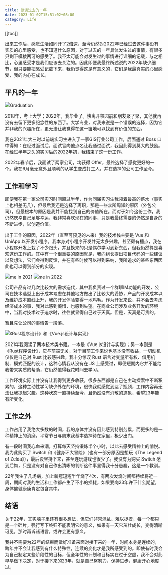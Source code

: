 ```yaml
---
title: 谈谈过去的一年
date: 2023-01-02T15:51:02+08:00
category: Life
---
```


[[toc]]

出来工作后，感觉生活如同开了2倍速，至今仍然对2022年已经过去这件事没有实质的心里感受，也不知道什么原因，对于过去的一年具体发生过的事情，有很多只剩下模棱两可的感受了。我不太可能会对发生过的事情进行详细的记载，与之相比，心里感受才是我们应该去关注的。因此即便我最终所述说的2022年缺少细节，但只要能把感受记载下来，我仍觉得这是有意义的，它们是我最真实的心里感受，我的内心在成长。

## 平凡的一年

<Image src="https://static.wayne-wu.com/me-in-2022_2023-01-03-20:48:27.JPG?imageView2/2/w/1200">Graduation</Image>

2018年，考上大学；2022年，我毕业了。快离开校园前和朋友聚了聚，其他就再没有去留下更多纪念性的东西了。大学专业，对我来说是一个错误的选择，因为它并非我的兴趣所在，更无法让我觉得在这一亩地可以找到有价值的东西。

我在2021年大三时以前端实习生进入了一家GIS行业公司工作，后面通过 Boss 口中得知：在经过面试后，面试官向他点名让我通过面试，我因此得到莫大的鼓励。在经过半年之久的实习后的2022年初，我结束了这一份工作。

2022年春节后，我面试了两家公司，均获得 Offer，最终选择了感觉更好的一个。我在6月毫无意外且顺利的从学生变成打工人，并在选择的公司工作至今。

## 工作和学习

即便我在第一家公司实习时间超过半年，作为同届实习生我领着最高的薪水（事实上也相差无几），但最后我还是选择了离职，那是一些众所周知的原因（外包公司），但最根本的原因是我并不能找到自己的价值所在。而对于如今这份工作，我仍然庆幸自己足够幸运，我非常喜欢现在的同事，只是我最终需要的仍然是自身的不断进步，以创造价值。

出于工作的原因，2022年（直至可预见的未来）我的技术栈主要是 Vue 和 UniApp 以开发小程序，我本身对小程序开发并无太多兴趣，甚至颇有槽点，我在小程序开发上栽了不少跟头，并且换来的只是偶尔学习到新东西，但我仍然算是喜欢这份工作的。其中有一个很重要的原因就是，我向组长提出项目代码的一些建议以及想法，它们会得到反馈，并在有些时候可以得到采纳，我所追求的某些东西因此也可以得到部分的实现。

<Gallery>
  <Image src="https://static.wayne-wu.com/me-of-2021_2023-01-02-22:42:18.png?imageView2/2/w/1200/q/20">me in 2021</Image>
  <Image src="https://static.wayne-wu.com/me-in-2022_2023-01-02-23:57:35.png?imageView2/2/w/1200/q/20">me in 2022</Image>
</Gallery>

公司产品有过几次比较大的需求迭代，其中我负责过一个群聊IM功能的开发，公司在技术选型上出于成本考虑在其他地方做出了比较大的妥协，产品的开发成本以及维护成本直线上升，我的开发体验变得一地鸡毛。作为开发来说，并不会去考虑经济成本的事，我对此感到惋惜，也感到失望。在商业公司涉及业务开发的环境中，当我对技术过于追求时，往往就显得自己过于天真。但是，天真是可贵的。

暂且先让公司的事情告一段落。

<Image src="https://static.wayne-wu.com/books_2023-01-03-20:58:13.png?imageView2/2/w/1200/q/40">《Rust程序设计》和《Vue.js设计与实现》</Image>

2021年我阅读了两本技术类书籍。一本是《Vue.js设计与实现》；另一本则是《Rust程序设计》，它与前端无关，对于目前工作来说也基本没有收益，一切动机仅仅是自己对 Rust 比较感兴趣。我十分惊叹 Rust 语言对变量所有权、借用机制、模式匹配的设计，这种心情我从没有在 JS 上感受过，即便短期内它并不能给我带来实质的帮助，它仍然值得我花时间去学习。

工作环境实际上并没有让我得到更多收获，很多东西都是自己在主动探索中不断积累的，这种主动性学习缺少外在的环境，很快我就感觉到达了瓶颈，工作内容再无法让我提起兴趣。这种状态一直持续至今，且仍然没有消散的迹象，希望23年能有所变化。

## 工作之外

工作占用了我绝大多数的时间，我的身体并没有因此感到特别劳累，而更多的是一种精神上的消磨。平常节日与周末我基本选择待在家里，极少出门。

有一段时间我心血来潮，打算每天坚持锻炼半个小时，以此去感受精神上的愉悦。我为此购买了 Switch 和《健身环大冒险》（也有一部分原因是想玩《The Legend of Zelda》），最后没坚持下来，甚至连玩游戏也很少了。我没有为购买 Switch 感到后悔，只是没有对自己作出清晰的判断这件事显得我十分愚蠢，这是一个教训。

22年我生了几场病，加上新冠短短半年烧了4次，有两次发烧时间都持续将近一周，期间对我的生活和工作都产生了不小的损耗，如果要向23年许下什么期望，身体健健康康肯定包含其中。

## 结语

关于22年，其实脑子里还有很多想法，但它们非常混乱、难以捉摸，每一个都只是一个碎片，强行写下终归不能表明它的意义，如果有一天它茁壮成长，变得清晰可见，那时再诉诸语言，或许会更有意义。

我并不需要为22年的结束而做好准备来面对接下来的一年，时间本身是连续的，跨年并不会让我感到有什么特殊性，连续的变化才是我所感受到的。即使有时我会为自己制定某些阶段性的目标，但全年性的计划和目标实在过于空虚，我不会对此早早做下决定，对于接下来的23年，就是自己努努力，保持进步，健康开心地度过。